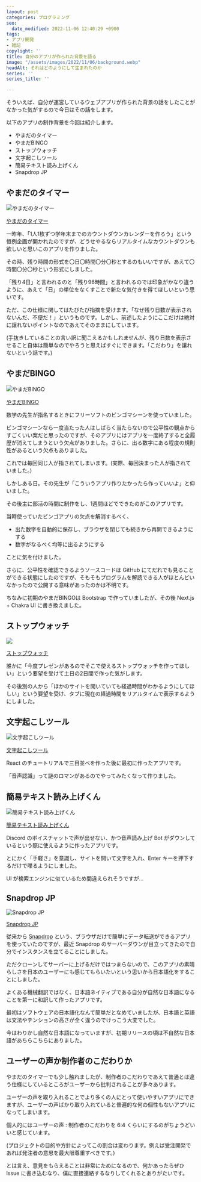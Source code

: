 ```yaml
---
layout: post
categories: プログラミング
seo:
  date_modified: 2022-11-06 12:40:29 +0900
tags:
- アプリ開発
- 雑記
copylight: ''
title: 自分のアプリが作られた背景を語る
image: "/assets/images/2022/11/06/background.webp"
headAlt: それはどのようにして生まれたのか
series: ''
series_title: ''

---
```

そういえば、自分が運営しているウェブアプリが作られた背景の話をしたことがなかった気がするので今日はその話をします。

以下のアプリの制作背景を今回は紹介します。

* やまだのタイマー
* やまだBINGO
* ストップウォッチ
* 文字起こしツール
* 簡易テキスト読み上げくん
* Snapdrop JP

## やまだのタイマー

![やまだのタイマー](/assets/images/2022/11/06/timer.webp)

[やまだのタイマー](https://timer.frogapp.net)

一昨年、「1人1枚ずつ学年末までのカウントダウンカレンダーを作ろう」という恒例企画が開かれたのですが、どうせやるならリアルタイムなカウントダウンも欲しいと思いこのアプリを作りました。

その時、残り時間の形式を〇日〇時間〇分〇秒とするのもいいですが、あえて〇時間〇分〇秒という形式にしました。

「残り4日」と言われるのと「残り96時間」と言われるのでは印象がかなり違うように、あえて「日」の単位をなくすことで新たな気付きを得てほしいという思いです。

ただ、この仕様に関してはたびたび指摘を受けます。「なぜ残り日数が表示されないんだ、不便だ！」というものです。しかし、前述したようにここだけは絶対に譲れないポイントなのであえてそのままにしています。

(手抜きしていることの言い訳に聞こえるかもしれませんが、残り日数を表示させること自体は簡単なのでやろうと思えばすぐにできます。「こだわり」を譲れないという話です。)

## やまだBINGO

![やまだBINGO](/assets/images/2022/11/06/bingo.webp)

[やまだBINGO](https://bingo.frogapp.net)

数学の先生が指名するときにフリーソフトのビンゴマシーンを使っていました。

ビンゴマシーンなら一度当たった人はしばらく当たらないので公平性の観点からすごくいい案だと思ったのですが、そのアプリにはアプリを一度終了すると全履歴が消えてしまうという欠点がありました。さらに、出る数字にある程度の規則性があるという欠点もありました。

これでは毎回同じ人が指されてしまいます。(実際、毎回決まった人が指されていました。)

しかしある日。その先生が「こういうアプリ作りたかったら作っていいよ」と仰いました。

その後主に部活の時間に制作をし、1週間ほどでできたのがこのアプリです。

当時使っていたビンゴアプリの欠点を解消するべく、

* 出た数字を自動的に保存し、ブラウザを閉じても続きから再開できるようにする
* 数字がなるべく均等に出るようにする

ことに気を付けました。

さらに、公平性を確認できるようソースコードは GitHub にてだれでも見ることができる状態にしたのですが、そもそもプログラムを解読できる人がほとんどいなかったので公開する意味があったのかは不明です。

ちなみに初期のやまだBINGOは Bootstrap で作っていましたが、その後 Next.js + Chakra UI に書き換えました。

## ストップウォッチ

![](/assets/images/2022/11/06/stopwatch.webp)

[ストップウォッチ](https://stopwatch.frogapp.net)

誰かに「今度プレゼンがあるのでそこで使えるストップウォッチを作ってほしい」という要望を受けて土日の2日間で作った気がします。

その後別の人から「ほかのサイトを開いていても経過時間がわかるようにしてほしい」という要望を受け、タブに現在の経過時間をリアルタイムで表示するようにしました。

## 文字起こしツール

![文字起こしツール](/assets/images/2022/11/06/speech.webp)

[文字起こしツール](https://speech.frogapp.net)

React のチュートリアルで三目並べを作った後に最初に作ったアプリです。

「音声認識」って謎のロマンがあるのでやってみたくなって作りました。

## 簡易テキスト読み上げくん

![簡易テキスト読み上げくん](/assets/images/2022/11/06/read.webp)

[簡易テキスト読み上げくん](https://read.frogapp.net)

Discord のボイスチャットで声が出せない、かつ音声読み上げ Bot がダウンしているという際に使えるように作ったアプリです。

とにかく「手軽さ」を意識し、サイトを開いて文字を入れ、Enter キーを押下するだけで喋るようにしました。

UI が検索エンジンに似ているため間違えられそうですが…

## Snapdrop JP

![Snapdrop JP](/assets/images/2022/11/06/snapdrop-jp.webp)

[Snapdrop JP](https://share.frogapp.net)

従来から <a href="https://snapdrop.net/" target="_blank" rel="noopener noreferrer">Snapdrop</a> という、ブラウザだけで簡単にデータ転送ができるアプリを使っていたのですが、最近 Snapdrop のサーバーダウンが目立ってきたので自分でインスタンスを立てることにしました。

ただクローンしてサーバーに上げるだけではつまらないので、このアプリの素晴らしさを日本のユーザーにも感じてもらいたいという思いから日本語化をすることにしました。

よくある機械翻訳ではなく、日本語ネイティブである自分が自然な日本語になることを第一に和訳して作ったアプリです。

最初はソフトウェアの日本語化なんて簡単だとなめていましたが、日本語と英語は文法やテンションの高さが全く違うのでけっこう大変でした。

今はわりかし自然な日本語になっていますが、初期リリースの頃は不自然な日本語があちらこちらにありました。

## ユーザーの声か制作者のこだわりか

やまだのタイマーでも少し触れましたが、制作者のこだわりであえて普通とは違う仕様にしているところがユーザーから批判されることが多々あります。

ユーザーの声を取り入れることでより多くの人にとって使いやすいアプリにできますが、ユーザーの声ばかり取り入れていると普遍的な何の個性もないアプリになってしまいます。

個人的にはユーザーの声 : 制作者のこだわりを 6:4 くらいにするのがちょうどいいと感じています。

(プロジェクトの目的や方針によってこの割合は変わります。例えば受注開発であれば発注者の意思を最大限尊重すべきです。)

とは言え、意見をもらえることは非常にためになるので、何かあったらぜひ Issue に書き込むなり、僕に直接連絡するなりしてくれるとありがたいです。
